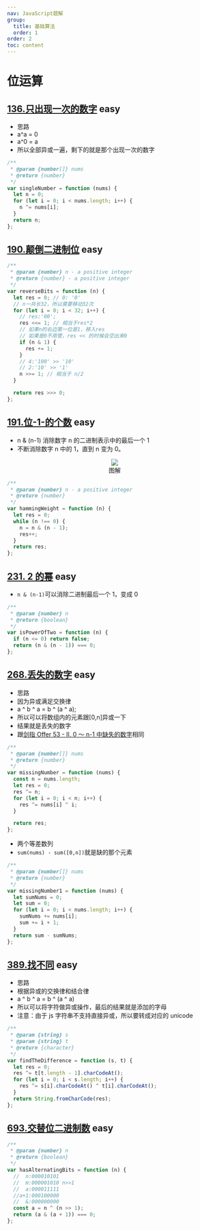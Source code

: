 ```yaml
---
nav: JavaScript题解
group:
  title: 基础算法
  order: 1
order: 2
toc: content
---
```


# 位运算

## [136.只出现一次的数字](https://leetcode.cn/problems/single-number/) <Badge type="success">easy</Badge>

- 思路
- a^a = 0
- a^0 = a
- 所以全部异或一遍，剩下的就是那个出现一次的数字

```js
/**
 * @param {number[]} nums
 * @return {number}
 */
var singleNumber = function (nums) {
  let n = 0;
  for (let i = 0; i < nums.length; i++) {
    n ^= nums[i];
  }
  return n;
};
```

## [190.颠倒二进制位](https://leetcode.cn/problems/reverse-bits/) <Badge type="success">easy</Badge>

```js
/**
 * @param {number} n - a positive integer
 * @return {number} - a positive integer
 */
var reverseBits = function (n) {
  let res = 0; // 0: '0'
  // n一共长32，所以需要移动32次
  for (let i = 0; i < 32; i++) {
    // res:'00';
    res <<= 1; // 相当于res*2
    // 如果n的右边第一位是1，移入res
    // 如果是0不用管，res << 的时候会空出来0
    if (n & 1) {
      res += 1;
    }
    // 4:'100' >> '10'
    // 2:'10' >> '1'
    n >>= 1; // 相当于 n/2
  }

  return res >>> 0;
};
```

## [191.位-1-的个数](https://leetcode.cn/problems/number-of-1-bits/) <Badge type="success">easy</Badge>

- n & (n-1) 消除数字 n 的二进制表示中的最后一个 1
- 不断消除数字 n 中的 1，直到 n 变为 0。

<div align=center>
  <img src="https://cdn.jsdelivr.net/gh/gaoxiaoduan/picGoImg@main/images/202210251640239.png" style="max-width:100%" />
  <div align=center>图解</div>
</div>

```js
/**
 * @param {number} n - a positive integer
 * @return {number}
 */
var hammingWeight = function (n) {
  let res = 0;
  while (n !== 0) {
    n = n & (n - 1);
    res++;
  }
  return res;
};
```

## [231. 2 的幂](https://leetcode.cn/problems/power-of-two/) <Badge type="success">easy</Badge>

- `n & (n-1)`可以消除二进制最后一个 1，变成 0

```js
/**
 * @param {number} n
 * @return {boolean}
 */
var isPowerOfTwo = function (n) {
  if (n <= 0) return false;
  return (n & (n - 1)) === 0;
};
```

## [268.丢失的数字](https://leetcode.cn/problems/missing-number/) <Badge type="success">easy</Badge>

- 思路
- 因为异或满足交换律
- a ^ b ^ a = b ^ (a ^ a);
- 所以可以将数组内的元素跟[0,n]异或一下
- 结果就是丢失的数字
- 跟[剑指 Offer 53 - II. 0 ～ n-1 中缺失的数字](/js-logs/sword-point-offer#剑指-offer-53---ii-0n-1中缺失的数字)相同

```js
/**
 * @param {number[]} nums
 * @return {number}
 */
var missingNumber = function (nums) {
  const n = nums.length;
  let res = 0;
  res ^= n;
  for (let i = 0; i < n; i++) {
    res ^= nums[i] ^ i;
  }

  return res;
};
```

- 两个等差数列
- `sum(nums) - sum([0,n])`就是缺的那个元素

```js
/**
 * @param {number[]} nums
 * @return {number}
 */
var missingNumber1 = function (nums) {
  let sumNums = 0;
  let sum = 0;
  for (let i = 0; i < nums.length; i++) {
    sumNums += nums[i];
    sum += i + 1;
  }
  return sum - sumNums;
};
```

## [389.找不同](https://leetcode.cn/problems/find-the-difference/) <Badge type="success">easy</Badge>

- 思路
- 根据异或的交换律和结合律
- a ^ b ^ a = b ^ (a ^ a)
- 所以可以将字符做异或操作，最后的结果就是添加的字母
- 注意：由于 js 字符串不支持直接异或，所以要转成对应的 unicode

```js
/**
 * @param {string} s
 * @param {string} t
 * @return {character}
 */
var findTheDifference = function (s, t) {
  let res = 0;
  res ^= t[t.length - 1].charCodeAt();
  for (let i = 0; i < s.length; i++) {
    res ^= s[i].charCodeAt() ^ t[i].charCodeAt();
  }
  return String.fromCharCode(res);
};
```

## [693.交替位二进制数](https://leetcode.cn/problems/binary-number-with-alternating-bits/) <Badge type="success">easy</Badge>

```js
/**
 * @param {number} n
 * @return {boolean}
 */
var hasAlternatingBits = function (n) {
  //  n:000010101
  //  m:000001010 n>>1
  //  a:000011111
  //a+1:000100000
  //  &:000000000
  const a = n ^ (n >> 1);
  return (a & (a + 1)) === 0;
};
```

